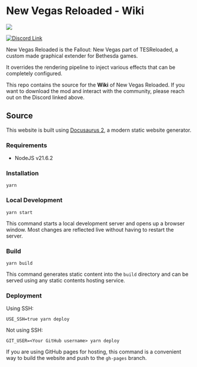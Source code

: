 # New Vegas Reloaded - Wiki

![](https://dlpnd.github.io/nvr-wiki/img/nvr-social-card.png)

[![Discord Link](https://img.shields.io/discord/713369537948549191?color=black&label=Discord&style=for-the-badge)](https://discord.com/invite/QgN6mR6eTK)

New Vegas Reloaded is the Fallout: New Vegas part of TESReloaded, a custom made graphical extender for Bethesda games.

It overrides the rendering pipeline to inject various effects that can be completely configured.

This repo contains the source for the **Wiki** of New Vegas Reloaded. If you want to download the mod and interact with the community, please reach out on the Discord linked above.

## Source

This website is built using [Docusaurus 2](https://docusaurus.io/), a modern static website generator.

### Requirements

* NodeJS v21.6.2

### Installation

```
yarn
```

### Local Development

```
yarn start
```

This command starts a local development server and opens up a browser window. Most changes are reflected live without having to restart the server.

### Build

```
yarn build
```

This command generates static content into the `build` directory and can be served using any static contents hosting service.

### Deployment

Using SSH:

```
USE_SSH=true yarn deploy
```

Not using SSH:

```
GIT_USER=<Your GitHub username> yarn deploy
```

If you are using GitHub pages for hosting, this command is a convenient way to build the website and push to the `gh-pages` branch.
